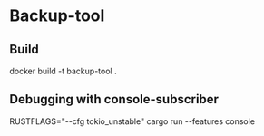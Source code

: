 Backup-tool
===========

Build
------

docker build -t backup-tool .


Debugging with console-subscriber
---------------------------------

RUSTFLAGS="--cfg tokio_unstable" cargo run --features console
